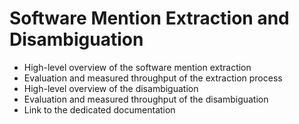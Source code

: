 # Software Mention Extraction and Disambiguation

* High-level overview of the software mention extraction
* Evaluation and measured throughput of the extraction process
* High-level overview of the disambiguation
* Evaluation and measured throughput of the disambiguation
* Link to the dedicated documentation